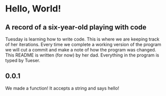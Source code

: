 # Hello, World!
## A record of a six-year-old playing with code


Tuesday is learning how to write code. This is where we are keeping track of her iterations. Every time we complete a working version of the program we will cut a commit and make a note of how the program was changed. This README is written (for now) by her dad. Everything in the program is typed by Tueser.

0.0.1
----

We made a function! It accepts a string and says hello!
